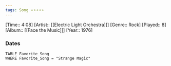 ```yaml
---
tags: Song ⭐⭐⭐⭐⭐ 
---
```

[Time:: 4:08]
[Artist:: [[Electric Light Orchestra]]]
[Genre:: Rock]
[Played:: 8]
[Album:: [[Face the Music]]]
[Year:: 1976]
### Dates
````dataview
TABLE Favorite_Song
WHERE Favorite_Song = "Strange Magic"
````